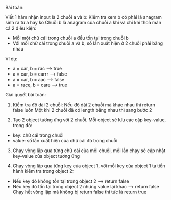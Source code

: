Bài toán:

Viết 1 hàm nhận input là 2 chuỗi a và b: Kiểm tra xem b có phải là anagram sinh ra từ a hay ko
Chuỗi b là anagram của chuỗi a khi và chỉ khi thoả mãn cả 2 điều kiện:
- Mỗi một chữ cái trong chuỗi a đều tồn tại trong chuỗi b
- Với mỗi chữ cái trong chuỗi a và b, số lần xuất hiện ở 2 chuỗi phải bằng nhau

Ví dụ:
- a = car, b = rac --> true
- a = car, b = carrr --> false
- a = car, b = aac --> false
- a = race, b = care --> true

Giải quyết bài toán:

1. Kiểm tra độ dài 2 chuỗi: Nếu độ dài 2 chuỗi mà khác nhau thì return false luôn
Một khi 2 chuỗi đã có length bằng nhau thì sang bước 2

2. Tạo 2 object tương ứng với 2 chuỗi. Mỗi object sẽ lưu các cặp key-value, trong đó:
- key: chữ cái trong chuỗi
- value: số lần xuất hiện của chữ cái đó trong chuỗi

3. Chạy vòng lặp qua từng chữ cái của mỗi chuỗi, mỗi lần chạy sẽ cập nhật key-value của object tương ứng

4. Chạy vòng lặp qua từng key của object 1, với mỗi key của object 1 ta tiến hành kiểm tra trong object 2:
- Nếu key đó không tồn tại trong object 2 --> return false
- Nếu key đó tồn tại trong object 2 nhưng value lại khác --> return false
Chạy hết vòng lặp mà không bị return false thì tức là return true